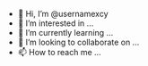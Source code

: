 - 👋 Hi, I’m @usernamexcy
- 👀 I’m interested in ...
- 🌱 I’m currently learning ...
- 💞️ I’m looking to collaborate on ...
- 📫 How to reach me ...

<!---
usernamexcy/usernamexcy is a ✨ special ✨ repository because its `README.md` (this file) appears on your GitHub profile.
You can click the Preview link to take a look at your changes.
--->
